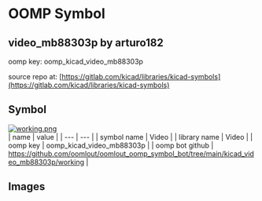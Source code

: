 # OOMP Symbol  
## video_mb88303p  by arturo182  
  
oomp key: oomp_kicad_video_mb88303p  
  
source repo at: [https://gitlab.com/kicad/libraries/kicad-symbols](https://gitlab.com/kicad/libraries/kicad-symbols)  
## Symbol  
  
[![working.png](working_600.png)](working.png)  
| name | value | 
| --- | --- | 
| symbol name | Video | 
| library name | Video | 
| oomp key | oomp_kicad_video_mb88303p | 
| oomp bot github | https://github.com/oomlout/oomlout_oomp_symbol_bot/tree/main/kicad_video_mb88303p/working | 
## Images  
